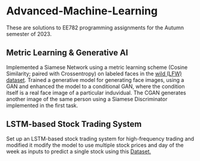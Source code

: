 # Advanced-Machine-Learning
These are solutions to EE782 programming assignments for the Autumn semester of 2023.
## Metric Learning & Generative AI
Implemented a Siamese Network using a metric learning scheme (Cosine Similarity; paired with Crossentropy) on labeled faces in the [wild (LFW) dataset](http://vis-www.cs.umass.edu/lfw/). Trained a generative model for generating face images, using a GAN and enhanced the model to a conditional GAN, where the condition itself is a real face image of a particular induvidual. The CGAN generates another image of the same person using a Siamese Discriminator implemented in the first task.
## LSTM-based Stock Trading System
Set up an LSTM-based stock trading system for high-frequency trading and modified it  modify the model to use multiple stock prices and day of the week as inputs to predict a single stock using this [Dataset.](https://www.kaggle.com/datasets/rohanrkalbag/ee782)
